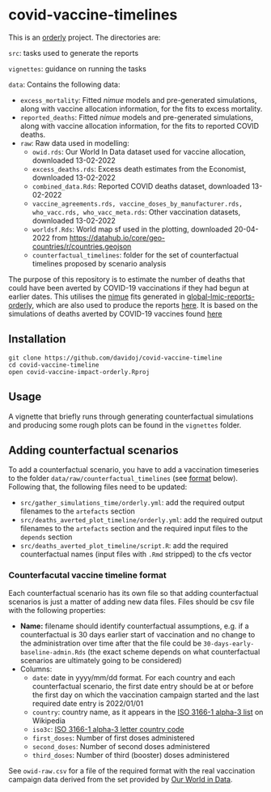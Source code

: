 # covid-vaccine-timelines

This is an [orderly](https://github.com/vimc/orderly) project. The
directories are:

`src`: tasks used to generate the reports

`vignettes`: guidance on running the tasks

`data`: Contains the following data:

-   `excess_mortality`: Fitted *nimue* models and pre-generated
    simulations, along with vaccine allocation information, for the fits
    to excess mortality.
-   `reported_deaths`: Fitted *nimue* models and pre-generated
    simulations, along with vaccine allocation information, for the fits
    to reported COVID deaths.
-   `raw`: Raw data used in modelling:
    -   `owid.rds`: Our World In Data dataset used for vaccine
        allocation, downloaded 13-02-2022
    -   `excess_deaths.rds`: Excess death estimates from the Economist,
        downloaded 13-02-2022
    -   `combined_data.Rds`: Reported COVID deaths dataset, downloaded
        13-02-2022
    -   `vaccine_agreements.rds, vaccine_doses_by_manufacturer.rds, who_vacc.rds, who_vacc_meta.rds`:
        Other vaccination datasets, downloaded 13-02-2022
    -   `worldsf.Rds`: World map sf used in the plotting, downloaded
        20-04-2022 from
        <https://datahub.io/core/geo-countries/r/countries.geojson>
    -   `counterfactual_timelines`: folder for the set of counterfactual timelines proposed by scenario analysis


The purpose of this repository is to estimate the number of deaths that
could have been averted by COVID-19 vaccinations if they had begun at earlier dates. This utilises the
[nimue](https://github.com/mrc-ide/nimue) fits generated in
[global-lmic-reports-orderly](https://github.com/mrc-ide/global-lmic-reports-orderly),
which are also used to produce the reports
[here](https://mrc-ide.github.io/global-lmic-reports/). It is based on the simulations of
deaths averted by COVID-19 vaccines found [here](https://github.com/mrc-ide/covid-vaccine-impact-orderly)

## Installation

    git clone https://github.com/davidoj/covid-vaccine-timeline
    cd covid-vaccine-timeline
    open covid-vaccine-impact-orderly.Rproj

## Usage

A vignette that briefly runs through generating counterfactual simulations and producing some rough plots can be found in the `vignettes` folder.

## Adding counterfactual scenarios

To add a counterfactual scenario, you have to add a vaccination timeseries to the folder `data/raw/counterfactual_timelines` (see [format](#counterfactual-vaccine-timeline-format) below). Following that, the following files need to be updated:

 - `src/gather_simulations_time/orderly.yml`: add the required output filenames to the `artefacts` section
 - `src/deaths_averted_plot_timeline/orderly.yml`: add the required output filenames to the `artefacts` section
 and the required input files to the `depends` section
 - `src/deaths_averted_plot_timeline/script.R`: add the required counterfactual names (input files with `.Rmd` stripped) to the cfs vector

### Counterfacutal vaccine timeline format

Each counterfactual scenario has its own file so that adding counterfactual scenarios is just a matter of adding new data files. Files should be csv file with the following properties:
 -  **Name:** filename should identify counterfactual assumptions, e.g. if a counterfactual is 30 days earlier start of vaccination and no change to the administration over time after that the file could be `30-days-early-baseline-admin.Rds` (the exact scheme depends on what counterfactual scenarios are ultimately going to be considered)
 - Columns:
    - `date`: date in yyyy/mm/dd format. For each country and each counterfactual scenario, the first date entry should be at or before the first day on which the vaccination campaign started and the last required date entry is 2022/01/01
    - `country`: country name, as it appears in the [ISO 3166-1 alpha-3 list](https://en.wikipedia.org/wiki/ISO_3166-1_alpha-3#Current_codes) on Wikipedia
    - `iso3c`: [ISO 3166-1 alpha-3 letter country code](https://en.wikipedia.org/wiki/ISO_3166-1_alpha-3)
    - `first_doses`: Number of first doses administered
    - `second_doses`: Number of second doses administered
    - `third_doses`: Number of third (booster) doses administered

See `owid-raw.csv` for a file of the required format with the real vaccination campaign data derived from the set provided by [Our World in Data](https://github.com/owid/covid-19-data/tree/master/public/data/vaccinations).

